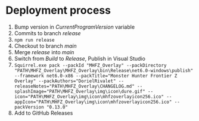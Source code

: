 # Deployment process

1. Bump version in *CurrentProgramVersion* variable
2. Commits to branch *release*
3. `npm run release`
4. Checkout to branch *main*
5. Merge *release* into *main*
6. Switch from *Build* to *Release*, Publish in Visual Studio
7. `Squirrel.exe pack --packId "MHFZ_Overlay" --packDirectory "PATH\MHFZ_Overlay\MHFZ_Overlay\bin\Release\net6.0-windows\publish" --framework net6.0-x86 --packTitle="Monster Hunter Frontier Z Overlay" --packAuthors="DorielRivalet" --releaseNotes="PATH\MHFZ_Overlay\CHANGELOG.md" --splashImage="PATH\MHFZ_Overlay\img\icon\dure.gif" --icon="PATH\MHFZ_Overlay\img\icon\mhfzoverlayicon256.ico" --appIcon="PATH\MHFZ_Overlay\img\icon\mhfzoverlayicon256.ico" --packVersion "0.13.0"`
8. Add to GitHub Releases

